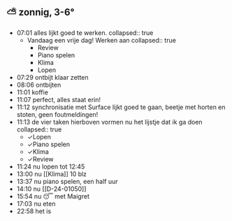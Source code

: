 ##  ⛅ zonnig, 3-6°
- 07:01 alles lijkt goed te werken.
  collapsed:: true
	- Vandaag een vrije dag! Werken aan
	  collapsed:: true
		- Review
		- Piano spelen
		- Klima
		- Lopen
- 07:29 ontbijt klaar zetten
- 08:06 ontbijten
- 11:01 koffie
- 11:07 perfect, alles staat erin!
- 11:12 synchronisatie met Surface lijkt goed te gaan, beetje met horten en stoten, geen foutmeldingen!
- 11:13 de vier taken hierboven vormen nu het lijstje dat ik ga doen
  collapsed:: true
	- ✓Lopen
	- ✓Piano spelen
	- ✓Klima
	- ✓Review
- 11:24 nu lopen tot 12:45
- 13:00 nu [[Klima]] 10 blz
- 13:37 nu piano spelen, een half uur
- 14:10 nu [[D-24-01050]]
- 15:54 nu 😴 met Maigret
- 17:03 nu eten
- 22:58 het is